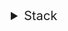 <details align="center" dir="auto" style="margin:0;padding:0;display:block;"> 
  <summary style="font-size:20px;">Stack</summary>
  <details align="center" dir="auto" style="margin:0;padding:0;display:block;">
    <summary>Front-end</summary>
      <hr>
        <div valign="center" align="center" dir="auto"> 
          <img src="https://cdn.jsdelivr.net/gh/devicons/devicon/icons/javascript/javascript-plain.svg" height="40" width="50" alt="javascript logo"  />
          <img src="https://cdn.jsdelivr.net/gh/devicons/devicon/icons/typescript/typescript-original.svg" height="40" width="50" alt="typescript logo"  />
          <img src="https://cdn.jsdelivr.net/gh/devicons/devicon/icons/react/react-original.svg" height="40" width="50" alt="react logo"  />
          <img src="https://cdn.jsdelivr.net/gh/devicons/devicon/icons/jquery/jquery-original.svg" height="40" width="50" alt="jquery logo"  />
          <img src="https://cdn.jsdelivr.net/gh/devicons/devicon/icons/angularjs/angularjs-plain.svg" height="40" width="50" alt="angularjs logo"  />
        </div>
      <hr>
      <hr>
        <div valign="center" align="center" dir="auto">
          <img src="https://cdn.jsdelivr.net/gh/devicons/devicon/icons/sass/sass-original.svg" height="40" width="50" alt="sass logo"  />
          <img src="https://cdn.jsdelivr.net/gh/devicons/devicon/icons/css3/css3-plain.svg" height="40" width="50" alt="css3 logo"  />
          <img src="https://cdn.jsdelivr.net/gh/devicons/devicon/icons/html5/html5-plain.svg" height="40" width="50" alt="html5 logo"  />
          <img src="https://cdn.jsdelivr.net/gh/devicons/devicon/icons/bootstrap/bootstrap-plain.svg" height="40" width="50" alt="bootstrap logo"  />
          <img src="https://cdn.jsdelivr.net/gh/devicons/devicon/icons/tailwindcss/tailwindcss-plain.svg" height="40" width="50" alt="tailwindcss logo"  />
          <img src="https://cdn.jsdelivr.net/gh/devicons/devicon/icons/materialui/materialui-original.svg" height="40" width="50" alt="materialui logo"  />
        </div>
      <hr>
  </details>
  <details align="center" dir="auto" style="margin:0;padding:0;display:block;">
    <summary>Back-end</summary>
      <hr>    
        <div valign="center" align="center" dir="auto">
          <img src="https://cdn.jsdelivr.net/gh/devicons/devicon/icons/python/python-original.svg" height="40" width="50" alt="python logo"  />
          <img src="https://cdn.jsdelivr.net/gh/devicons/devicon/icons/redux/redux-original.svg" height="40" width="50" alt="redux logo"  />
          <img src="https://cdn.jsdelivr.net/gh/devicons/devicon/icons/grunt/grunt-line.svg" height="40" width="50" alt="grunt logo"  />
          <img src="https://cdn.jsdelivr.net/gh/devicons/devicon/icons/npm/npm-original-wordmark.svg" height="40" width="50" alt="npm logo"  />
          <img src="https://cdn.jsdelivr.net/gh/devicons/devicon/icons/babel/babel-original.svg" height="40" width="50" alt="babel logo"  />
          <img src="https://cdn.jsdelivr.net/gh/devicons/devicon/icons/jest/jest-plain.svg" height="40" width="50" alt="jest logo"  />
          <img src="https://cdn.jsdelivr.net/gh/devicons/devicon/icons/graphql/graphql-plain.svg" height="40" width="50" alt="graphql logo"  />
        </div>
      <hr> 
      <hr>
        <div valign="center" align="center" dir="auto">
          <img src="https://cdn.jsdelivr.net/gh/devicons/devicon/icons/denojs/denojs-original.svg" height="40" width="50" alt="denojs logo"  />
          <img src="https://cdn.jsdelivr.net/gh/devicons/devicon/icons/express/express-original.svg" height="40" width="50" alt="express logo"  />
          <img src="https://cdn.jsdelivr.net/gh/devicons/devicon/icons/nextjs/nextjs-original.svg" height="40" width="50" alt="nextjs logo"  />
          <img src="https://cdn.jsdelivr.net/gh/devicons/devicon/icons/nodejs/nodejs-original.svg" height="40" width="50" alt="nodejs logo"/>
          <img src="https://cdn.jsdelivr.net/gh/devicons/devicon/icons/nestjs/nestjs-plain.svg" height="40" width="50" alt="nestjs logo"  />
        </div>
      <hr>
  </details>
  <details align="center" dir="auto" style="margin:0;padding:0;display:block;">
    <summary>Mobile</summary>
      <hr>
        <div valign="center" align="center" dir="auto">
          <img src="https://cdn.jsdelivr.net/gh/devicons/devicon/icons/android/android-plain.svg" height="40" width="50" alt="android logo"  />
          <img src="https://cdn.jsdelivr.net/gh/devicons/devicon/icons/flutter/flutter-original.svg" height="40" width="50" alt="flutter logo"  />  
          <img src="https://cdn.jsdelivr.net/gh/devicons/devicon/icons/kotlin/kotlin-original.svg" height="40" width="50" alt="kotlin logo"  />
        </div>
      <hr>
  </details>
  <details align="center" dir="auto" style="margin:0;padding:0;display:block;">
    <summary>Database</summary>
      <hr>
        <div>
          <img src="https://cdn.jsdelivr.net/gh/devicons/devicon/icons/postgresql/postgresql-original.svg" height="40" width="50" alt="postgresql logo"  />  
          <img src="https://cdn.jsdelivr.net/gh/devicons/devicon/icons/mysql/mysql-original.svg" height="40" width="50" alt="mysql logo"  />
          <img src="https://cdn.jsdelivr.net/gh/devicons/devicon/icons/mongodb/mongodb-plain.svg" height="40" width="50" alt="mongodb logo"  />
        </div>
      <hr>
  </details>
  <details align="center" dir="auto" style="margin:0;padding:0;display:block;">
    <summary>Cloud</summary>
    <hr>
      <div align="center">
          <img  src="https://cdn.jsdelivr.net/gh/devicons/devicon/icons/amazonwebservices/amazonwebservices-original.svg" height="40" width="50" alt="amazonwebservices logo"  />
          <img src="https://cdn.jsdelivr.net/gh/devicons/devicon/icons/googlecloud/googlecloud-original.svg" height="40" width="50" alt="googlecloud logo"  />
          <img src="https://cdn.jsdelivr.net/gh/devicons/devicon/icons/azure/azure-original.svg" height="40" width="50" alt="azure logo"  />
          <img src="https://cdn.jsdelivr.net/gh/devicons/devicon/icons/firebase/firebase-plain.svg" height="40" width="50" alt="firebase logo"  />
        </td>
      </div>
    <hr>
  </details>
  <details align="center" dir="auto" style="margin:0;padding:0;display:block;">
    <summary>Version Control/ CI/CD</summary>
      <hr>
        <div valign="center" align="center" dir="auto">
          <img src="https://cdn.jsdelivr.net/gh/devicons/devicon/icons/git/git-original.svg" height="40" width="50" alt="git logo"  />
          <img src="https://cdn.jsdelivr.net/gh/devicons/devicon/icons/github/github-original.svg" height="40" width="50" alt="github logo"  />
          <img src="https://cdn.jsdelivr.net/gh/devicons/devicon/icons/gitlab/gitlab-original.svg" height="40" width="50" alt="gitlab logo"  />
          <img src="https://cdn.jsdelivr.net/gh/devicons/devicon/icons/docker/docker-original.svg" height="40" width="50" alt="docker logo"  />
        </div>
      <hr>
  </details>
  <details align="center" dir="auto" style="margin:0;padding:0;display:block;">
    <summary>System/Terminal</summary>
      <hr>
        <div valign="center" align="center" dir="auto">
          <img src="https://cdn.jsdelivr.net/gh/devicons/devicon/icons/bash/bash-original.svg" height="40" width="50" alt="bash logo"  />
          <img src="https://cdn.jsdelivr.net/gh/devicons/devicon/icons/linux/linux-original.svg" height="40" width="50" alt="linux logo"  />
          <img src="https://cdn.jsdelivr.net/gh/devicons/devicon/icons/ubuntu/ubuntu-plain.svg" height="40" width="50" alt="ubuntu logo"  />
        </div>
      <hr>
  </details>
  <details align="center" dir="auto" style="margin:0;padding:0;display:block;">
    <summary>IDEs/Software</summary>
      <hr>
        <div valign="center" align="center" dir="auto">
          <img src="https://cdn.jsdelivr.net/gh/devicons/devicon/icons/visualstudio/visualstudio-plain.svg" height="40" width="50" alt="visualstudio logo"  />
          <img src="https://cdn.jsdelivr.net/gh/devicons/devicon/icons/vscode/vscode-original.svg" height="40" width="50" alt="vscode logo"  />
          <img src="https://cdn.jsdelivr.net/gh/devicons/devicon/icons/intellij/intellij-original.svg" height="40" width="50" alt="intellij logo"  />
        </div>
      <hr>
      <hr>
        <div align="center" dir="auto">
          <img src="https://cdn.jsdelivr.net/gh/devicons/devicon/icons/figma/figma-original.svg" height="40" width="50" alt="figma logo"  />
          <img src="https://cdn.jsdelivr.net/gh/devicons/devicon/icons/xd/xd-plain.svg" height="40" width="50" alt="xd logo"  />
        </div>
      <hr>
  </details>
  <details align="center" dir="auto" style="margin:0;padding:0;display:block;">
    <summary>MISC</summary>
      <hr>
        <div align="center" dir="auto">
          <img src="https://cdn.jsdelivr.net/gh/devicons/devicon/icons/debian/debian-original.svg" height="40" width="50" alt="debian logo"  />
          <img src="https://cdn.jsdelivr.net/gh/devicons/devicon/icons/raspberrypi/raspberrypi-original.svg" height="40" width="50" alt="raspberrypi logo"  />
          <img src="https://cdn.jsdelivr.net/gh/devicons/devicon/icons/putty/putty-original.svg" height="40" width="50" alt="putty logo"  />
        </div>
      <hr>
  </details>
</details>